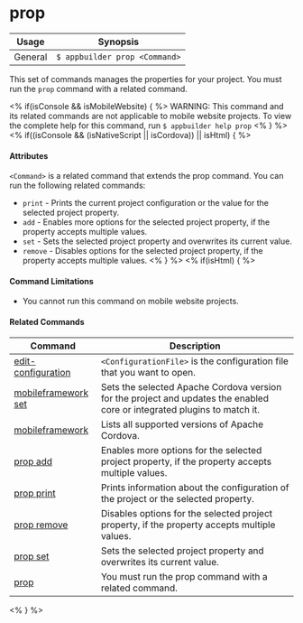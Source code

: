 prop
==========

Usage | Synopsis
------|-------
General | `$ appbuilder prop <Command>`

This set of commands manages the properties for your project. You must run the `prop` command with a related command.

<% if(isConsole && isMobileWebsite) { %>
WARNING: This command and its related commands are not applicable to mobile website projects. To view the complete help for this command, run `$ appbuilder help prop`
<% } %>
<% if((isConsole && (isNativeScript || isCordova)) || isHtml) { %>
#### Attributes
`<Command>` is a related command that extends the prop command. You can run the following related commands:
* `print` - Prints the current project configuration or the value for the selected project property.
* `add` - Enables more options for the selected project property, if the property accepts multiple values.
* `set` - Sets the selected project property and overwrites its current value.
* `remove` - Disables options for the selected project property, if the property accepts multiple values.
<% } %>
<% if(isHtml) { %>
#### Command Limitations

* You cannot run this command on mobile website projects.

#### Related Commands

Command | Description
----------|----------
[edit-configuration](edit-configuration.html) | `<ConfigurationFile>` is the configuration file that you want to open.
[mobileframework set](mobileframework-set.html) | Sets the selected Apache Cordova version for the project and updates the enabled core or integrated plugins to match it.
[mobileframework](mobileframework.html) | Lists all supported versions of Apache Cordova.
[prop add](prop-add.html) | Enables more options for the selected project property, if the property accepts multiple values.
[prop print](prop-print.html) | Prints information about the configuration of the project or the selected property.
[prop remove](prop-remove.html) | Disables options for the selected project property, if the property accepts multiple values.
[prop set](prop-set.html) | Sets the selected project property and overwrites its current value.
[prop](prop.html) | You must run the prop command with a related command.
<% } %>
